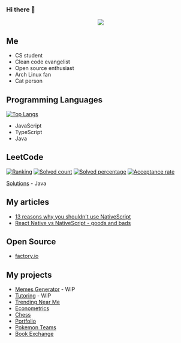 ### Hi there 👋

<p align="center">
  <img src="https://media1.tenor.com/images/3b1f9c571d90a456a3f415920a7a314d/tenor.gif?itemid=11699455" />
</p>

## Me

* CS student
* Clean code evangelist
* Open source enthusiast
* Arch Linux fan 
* Cat person

## Programming Languages

[![Top Langs](https://github-readme-stats.vercel.app/api/top-langs/?username=nalhin&layout=compact)](https://github.com/anuraghazra/github-readme-stats)

* JavaScript
* TypeScript 
* Java

## LeetCode
 
[![Ranking](https://lc.coding.gs/v1/ranking/nalhin.svg)](https://leetcode.com/nalhin/)
[![Solved count](https://lc.coding.gs/v1/solved/nalhin.svg)](https://leetcode.com/nalhin/)
[![Solved percentage](https://lc.coding.gs/v1/solved-rate/nalhin.svg)](https://leetcode.com/nalhin/)
[![Acceptance rate](https://lc.coding.gs/v1/accepted-rate/nalhin.svg)](https://leetcode.com/nalhin/)

[Solutions](https://github.com/Nalhin/LeetCode) - Java

## My articles

* [13 reasons why you shouldn't use NativeScript](/blog/posts/13-reason-why-you-shouldnt-use-nativescript)
* [React Native vs NativeScript - goods and bads](/blog/posts/react-native-vs-nativescript-goods-and-bads)

## Open Source

* [factory.io](https://github.com/Nalhin/factory.io)

## My projects

* [Memes Generator](https://github.com/Nalhin/MemesGenerator) - WIP
* [Tutoring](https://github.com/Nalhin/Tutoring) - WIP
* [Trending Near Me](https://github.com/Nalhin/TrendingNearMe)
* [Econometrics](https://github.com/Nalhin/Econometrics)
* [Chess](https://github.com/Nalhin/Chess)
* [Portfolio](https://github.com/Nalhin/Portfolio)
* [Pokemon Teams](https://github.com/Nalhin/PokemonTeams)
* [Book Exchange](https://github.com/Nalhin/BookExchange)
